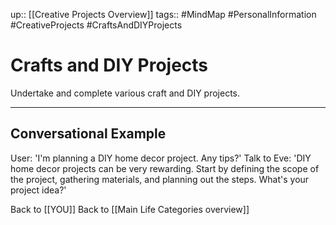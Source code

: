 up:: [[Creative Projects Overview]]
tags:: #MindMap #PersonalInformation #CreativeProjects #CraftsAndDIYProjects

# Crafts and DIY Projects

Undertake and complete various craft and DIY projects.

---
## Conversational Example
User: 'I'm planning a DIY home decor project. Any tips?'
Talk to Eve: 'DIY home decor projects can be very rewarding. Start by defining the scope of the project, gathering materials, and planning out the steps. What's your project idea?'

Back to [[YOU]]
Back to [[Main Life Categories overview]]